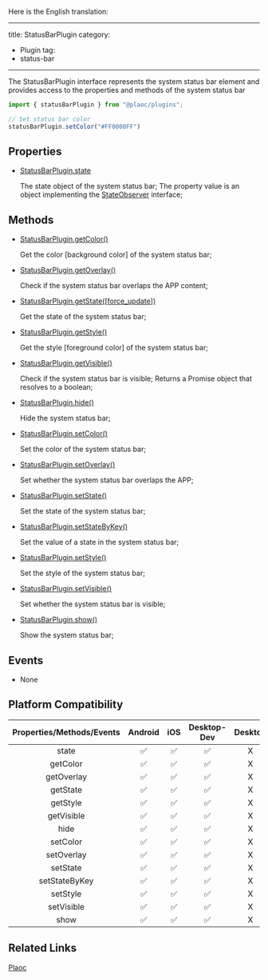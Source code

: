 Here is the English translation:

---
title: StatusBarPlugin
category:
  - Plugin
tag:
  - status-bar
---

The StatusBarPlugin interface represents the system status bar element and provides access to the properties and methods of the system status bar

```javascript
import { statusBarPlugin } from "@plaoc/plugins";

// Set status bar color
statusBarPlugin.setColor("#FF0000FF")
```

## Properties

- [StatusBarPlugin.state](./state.md)

  The state object of the system status bar;
  The property value is an object implementing the [StateObserver](../../interface/state-observer/index.md) interface;

## Methods

- [StatusBarPlugin.getColor()](./get-color.md)

  Get the color [background color] of the system status bar;

- [StatusBarPlugin.getOverlay()](./get-overlay.md)

  Check if the system status bar overlaps the APP content;

- [StatusBarPlugin.getState([force_update])](./get-state.md)

  Get the state of the system status bar;  

- [StatusBarPlugin.getStyle()](./get-style.md)

  Get the style [foreground color] of the system status bar;

- [StatusBarPlugin.getVisible()](./get-visible.md)

  Check if the system status bar is visible;
  Returns a Promise object that resolves to a boolean;

- [StatusBarPlugin.hide()](./hide.md)

  Hide the system status bar;

- [StatusBarPlugin.setColor()](./set-color.md)

  Set the color of the system status bar;

- [StatusBarPlugin.setOverlay()](./set-overlay.md)

  Set whether the system status bar overlaps the APP;  

- [StatusBarPlugin.setState()](./set-state.md)

  Set the state of the system status bar;

- [StatusBarPlugin.setStateByKey()](./set-state-by-key.md)

  Set the value of a state in the system status bar;

- [StatusBarPlugin.setStyle()](./set-style.md)

  Set the style of the system status bar;

- [StatusBarPlugin.setVisible()](./set-visible.md)
  
  Set whether the system status bar is visible;

- [StatusBarPlugin.show()](./show.md)

  Show the system status bar;



## Events

- None


## Platform Compatibility


| Properties/Methods/Events | Android | iOS | Desktop-Dev | Desktop |
|:------------:|:-------:|:---:|:-----------:|:-------:|
| state        | ✅      | ✅  | ✅          | X       |
| getColor     | ✅      | ✅  | ✅          | X       |
| getOverlay   | ✅      | ✅  | ✅          | X       |
| getState     | ✅      | ✅  | ✅          | X       |
| getStyle     | ✅      | ✅  | ✅          | X       |
| getVisible   | ✅      | ✅  | ✅          | X       |
| hide         | ✅      | ✅  | ✅          | X       |  
| setColor     | ✅      | ✅  | ✅          | X       |
| setOverlay   | ✅      | ✅  | ✅          | X       |
| setState     | ✅      | ✅  | ✅          | X       |
| setStateByKey| ✅      | ✅  | ✅          | X       |
| setStyle     | ✅      | ✅  | ✅          | X       |
| setVisible   | ✅      | ✅  | ✅          | X       |
| show         | ✅      | ✅  | ✅          | X       |


## Related Links  

[Plaoc](../../)